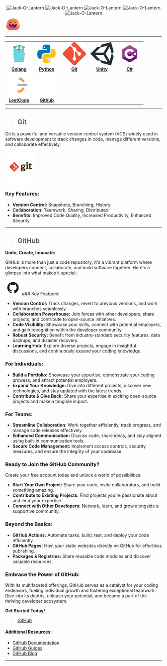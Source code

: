 <div align="center">
<img src="https://user-images.githubusercontent.com/74038190/216121919-60befe4d-11c6-4227-8992-35221d12ff54.png" alt="Jack-O-Lantern" width="50" />
<img src="https://user-images.githubusercontent.com/74038190/216121919-60befe4d-11c6-4227-8992-35221d12ff54.png" alt="Jack-O-Lantern" width="80" />
<img src="https://user-images.githubusercontent.com/74038190/216121919-60befe4d-11c6-4227-8992-35221d12ff54.png" alt="Jack-O-Lantern" width="110" />
<img src="https://user-images.githubusercontent.com/74038190/216121919-60befe4d-11c6-4227-8992-35221d12ff54.png" alt="Jack-O-Lantern" width="80" />
<img src="https://user-images.githubusercontent.com/74038190/216121919-60befe4d-11c6-4227-8992-35221d12ff54.png" alt="Jack-O-Lantern" width="50" />
</div>

<img src="images/smile.png" alt="Jack-O-Lantern" width="50" />

****
<!-- ALL-TOPICS-LIST:START -->
<!-- prettier-ignore-start -->
<!-- markdownlint-disable -->
<center>
<table>
  <tr>
    <td align="center"><a href="Golang"><img src="images/go.svg" width="75px;" height="75px;" /><br /><b>Golang</b></a></td>
    <td align="center"><a href="https://github.com/asif7707/Python-projects"><img src="images/python.svg" width="75px;" height="75px;" /><br /><b>Python</b></a></td>
    <td align="center"><a href="#Git"><img src="images/git.png" width="75px;" height="75px;" /><br /><b>Git</b></a></td>
    <td align="center"><a href="https://github.com/asif7707/csharp-programming-for-Unity-Game-Development"><img src="images/unity.svg" width="75px;" height="75px;" /><br /><b>Unity</b></a></td>
    <td align="center"><a href="https://github.com/asif7707/Codes/tree/main/C%23"><img src="images/csharp.svg" width="75px;" height="75px;" /><br /><b>C#</b></a></td>
  </tr>
  
   <tr>
    <td align="center"><a href="https://github.com/asif7707/Codes/tree/main/Leetcode"><img src="images/leetcode.png" width="75px;" height="75px;" /><br /><b>LeetCode</b></a></td>
    <td align="center"><a href="#GitHub"><img src="images/github-light.svg" width="75px;" height="75px;" /><br /><b>Github</b></a></td>

  </tr>
   
</table>
</center>
<!-- markdownlint-enable -->
<!-- prettier-ignore-end -->
<!-- ALL-TOPICS-LIST:END -->

****


> ## Git 
Git is a powerful and versatile version control system (VCS) widely used in software development to track changes in code, manage different versions, and collaborate effectively.

<a href="https://git-scm.com/"><img src="images/git.svg" alt="Jack-O-Lantern" width="100" /></a>
### Key Features:

* **Version Control:** Snapshots, Branching, History
* **Collaboration:** Teamwork, Sharing, Distributed
* **Benefits:** Improved Code Quality, Increased Productivity, Enhanced Security

****
> ## GitHub

**Unite, Create, Innovate:**

GitHub is more than just a code repository; it's a vibrant platform where developers connect, collaborate, and build software together. Here's a glimpse into what makes it special:

<img src="images/github.svg" alt="Jack-O-Lantern" width="50" />
### Key Features:

* **Version Control:** Track changes, revert to previous versions, and work with branches seamlessly.
* **Collaboration Powerhouse:** Join forces with other developers, share projects, and contribute to open-source initiatives.
* **Code Visibility:** Showcase your skills, connect with potential employers, and gain recognition within the developer community.
* **Robust Security:** Benefit from industry-standard security features, data backups, and disaster recovery.
* **Learning Hub:** Explore diverse projects, engage in insightful discussions, and continuously expand your coding knowledge.

### For Individuals:

* **Build a Portfolio:** Showcase your expertise, demonstrate your coding prowess, and attract potential employers.
* **Expand Your Knowledge:** Dive into different projects, discover new technologies, and stay updated with the latest trends.
* **Contribute & Give Back:** Share your expertise in exciting open-source projects and make a tangible impact.

### For Teams:

* **Streamline Collaboration:** Work together efficiently, track progress, and manage code releases effectively.
* **Enhanced Communication:** Discuss code, share ideas, and stay aligned using built-in communication tools.
* **Secure Code Management:** Implement access controls, security measures, and ensure the integrity of your codebase.

### Ready to Join the GitHub Community?

Create your free account today and unlock a world of possibilities:

* **Start Your Own Project:** Share your code, invite collaborators, and build something amazing.
* **Contribute to Existing Projects:** Find projects you're passionate about and lend your expertise.
* **Connect with Other Developers:** Network, learn, and grow alongside a supportive community.

### Beyond the Basics:

* **GitHub Actions:** Automate tasks, build, test, and deploy your code efficiently.
* **GitHub Pages:** Host your static websites directly on GitHub for effortless publishing.
* **Packages & Registries:** Share reusable code modules and discover valuable resources.

### Embrace the Power of GitHub:

With its multifaceted offerings, GitHub serves as a catalyst for your coding endeavors, fueling individual growth and fostering exceptional teamwork. Dive into its depths, unleash your potential, and become a part of the thriving developer ecosystem.

**Get Started Today!**

> [GitHub](https://github.com/signup)

#### Additional Resources:

* [GitHub Documentation](https://docs.github.com/)
* [GitHub Guides](https://guides.github.com/)
* [GitHub Blog](https://github.blog/)

****
